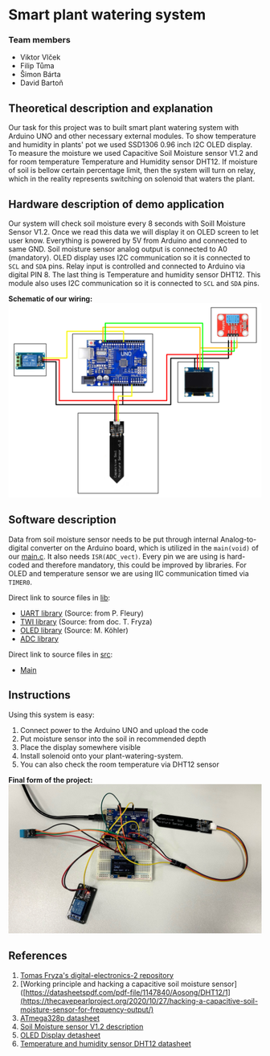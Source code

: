 # Smart plant watering system

### Team members

* Viktor Vlček 
* Filip Tůma 
* Šimon Bárta 
* David Bartoň 

## Theoretical description and explanation

Our task for this project was to built smart plant watering system with Arduino UNO and other necessary external modules. To show temperature and humidity in plants' pot we used SSD1306 0.96 inch I2C OLED display. To measure the moisture we used Capacitive Soil Moisture sensor V1.2 and for room temperature Temperature and Humidity sensor DHT12. If moisture of soil is bellow certain percentage limit, then the system will turn on relay, which in the reality represents switching on solenoid that waters the plant.

## Hardware description of demo application

Our system will check soil moisture every 8 seconds with Soill Moisture Sensor V1.2. Once we read this data we will display it on OLED screen to let user know. Everything is powered by 5V from Arduino and connected to same GND. Soil moisture sensor analog output is connected to A0 (mandatory). OLED display uses I2C communication so it is connected to `SCL` and `SDA` pins. Relay input is controlled and connected to Arduino via digital PIN 8. The last thing is Temperature and humidity sensor DHT12. This module also uses I2C communication so it is connected to `SCL` and `SDA` pins.

**Schematic of our wiring:**
![Schematics](Schematics/UNO_schem.PNG)

## Software description

Data from soil moisture sensor needs to be put through internal Analog-to-digital converter on the Arduino board, which is utilized in the `main(void)` of our [main.c](src/main.c). It also needs `ISR(ADC_vect)`. Every pin we are using is hard-coded and therefore mandatory, this could be improved by libraries. For OLED and temperature sensor we are using IIC communication timed via `TIMER0`.

Direct link to source files in [lib](https://github.com/FilipTuma2001/DE2/tree/main/Moisture_sensor/lib):
- [UART library](lib/uart) (Source: from P. Fleury)
- [TWI library](lib/twi) (Source: from doc. T. Fryza)
- [OLED library](lib/oled) (Source: M. Köhler)
- [ADC library](lib/adc)

Direct link to source files in [src](https://github.com/FilipTuma2001/DE2/tree/main/Moisture_sensor/src):
- [Main](src/main.c)


## Instructions

Using this system is easy:
1. Connect power to the Arduino UNO and upload the code
2. Put moisture sensor into the soil in recommended depth
3. Place the display somewhere visible
4. Install solenoid onto your plant-watering-system.
5. You can also check the room temperature via DHT12 sensor

**Final form of the project:**
![Photos](Photos/Completed%20project.jpeg)


## References

1. [Tomas Fryza's digital-electronics-2 repository](https://github.com/tomas-fryza/digital-electronics-2/tree/master)
2. [Working principle and hacking a capacitive soil moisture sensor]([https://datasheetspdf.com/pdf-file/1147840/Aosong/DHT12/1](https://thecavepearlproject.org/2020/10/27/hacking-a-capacitive-soil-moisture-sensor-for-frequency-output/)
3. [ATmega328p datasheet](https://ww1.microchip.com/downloads/en/DeviceDoc/Atmel-7810-Automotive-Microcontrollers-ATmega328P_Datasheet.pdf)
4. [Soil Moisture sensor V1.2 description](https://www.robotics.org.za/CAP-SW-12)
5. [OLED Display detasheet](https://cdn-shop.adafruit.com/datasheets/SSD1306.pdf)
6. [Temperature and humidity sensor DHT12 datasheet](https://datasheetspdf.com/pdf-file/1147840/Aosong/DHT12/1)
